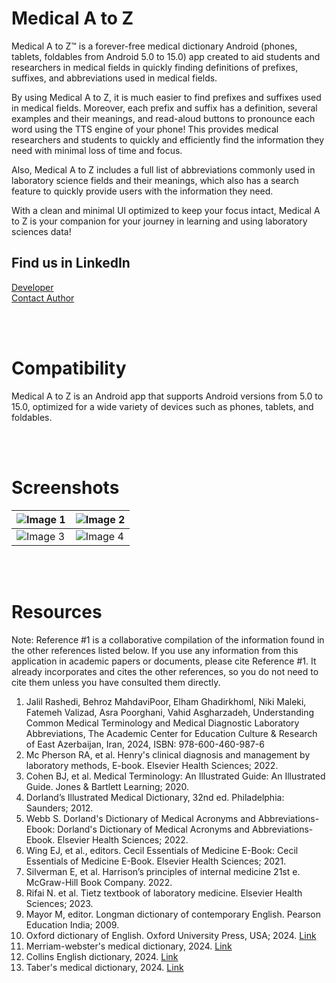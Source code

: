 # **Medical A to Z**
Medical A to Z™ is a forever-free medical dictionary Android (phones, tablets, foldables from Android 5.0 to 15.0) app created to aid students and researchers in medical fields in quickly finding definitions of prefixes, suffixes, and abbreviations used in medical fields.

By using Medical A to Z, it is much easier to find prefixes and suffixes used in medical fields. Moreover, each prefix and suffix has a definition, several examples and their meanings, and read-aloud buttons to pronounce each word using the TTS engine of your phone! This provides medical researchers and students to quickly and efficiently find the information they need with minimal loss of time and focus.

Also, Medical A to Z includes a full list of abbreviations commonly used in laboratory science fields and their meanings, which also has a search feature to quickly provide users with the information they need.

With a clean and minimal UI optimized to keep your focus intact, Medical A to Z is your companion for your journey in learning and using laboratory sciences data!

## **Find us in LinkedIn**
[Developer](https://www.linkedin.com/in/seyed-omid-seyed-hosseini-38b3531b9/)<br />
[Contact Author](https://www.linkedin.com/in/asra-poorghani-579363376/)


<br /><br />

# **Compatibility**
Medical A to Z is an Android app that supports Android versions from 5.0 to 15.0, optimized for a wide variety of devices such as phones, tablets, and foldables.

<br /><br />


# **Screenshots**


| ![Image 1](https://github.com/user-attachments/assets/776f01d1-ac92-4673-8942-7370186ed9b3) | ![Image 2](https://github.com/user-attachments/assets/f5eeb7ef-6728-415d-8bef-df79c8ea1790) |
|------------------------------------------|------------------------------------------|
| ![Image 3](https://github.com/user-attachments/assets/cff20f03-5632-440b-8453-1718103f3a99) | ![Image 4](https://github.com/user-attachments/assets/150eddcf-6aef-4829-a75c-0eed45bab992) |


<br /><br />

# **Resources**
Note: Reference #1 is a collaborative compilation of the information found in the other references listed below. If you use any information from this application in academic papers or documents, please cite Reference #1. It already incorporates and cites the other references, so you do not need to cite them unless you have consulted them directly.

1. Jalil Rashedi, Behroz MahdaviPoor, Elham Ghadirkhoml, Niki Maleki, Fatemeh Valizad, Asra Poorghani, Vahid Asgharzadeh, Understanding Common Medical Terminology and Medical Diagnostic Laboratory Abbreviations, The Academic Center for Education Culture & Research of East Azerbaijan, Iran, 2024, ISBN: 978-600-460-987-6
2. Mc Pherson RA, et al. Henry's clinical diagnosis and management by laboratory methods, E-book. Elsevier Health Sciences; 2022.
3. Cohen BJ, et al. Medical Terminology: An Illustrated Guide: An Illustrated Guide. Jones & Bartlett Learning; 2020.
4. Dorland’s Illustrated Medical Dictionary, 32nd ed. Philadelphia: Saunders; 2012.
5. Webb S. Dorland's Dictionary of Medical Acronyms and Abbreviations-Ebook: Dorland's Dictionary of Medical Acronyms and Abbreviations-Ebook. Elsevier Health Sciences; 2022.
6. Wing EJ, et al., editors. Cecil Essentials of Medicine E-Book: Cecil Essentials of Medicine E-Book. Elsevier Health Sciences; 2021.
7. Silverman E, et al. Harrison’s principles of internal medicine 21st e. McGraw-Hill Book Company. 2022.
8. Rifai N. et al. Tietz textbook of laboratory medicine. Elsevier Health Sciences; 2023.
9. Mayor M, editor. Longman dictionary of contemporary English. Pearson Education India; 2009.
10. Oxford dictionary of English. Oxford University Press, USA; 2024. [Link](http://www.oed.com/dictionary)
11. Merriam-webster's medical dictionary, 2024. [Link](https://www.merriam-webster.com/dictionary)
13. Collins English dictionary, 2024. [Link](https://www.collinsdictionary.com/dictionary/english)
14. Taber's medical dictionary, 2024. [Link](https://www.tabers.com/tabersonline/view/Tabers-Dictionary)

